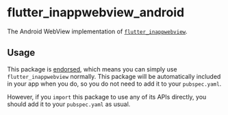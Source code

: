 # flutter\_inappwebview\_android

The Android WebView implementation of [`flutter_inappwebview`](https://pub.dev/packages/flutter_inappwebview).

## Usage

This package is [endorsed](https://flutter.dev/docs/development/packages-and-plugins/developing-packages#endorsed-federated-plugin),
which means you can simply use `flutter_inappwebview`
normally. This package will be automatically included in your app when you do,
so you do not need to add it to your `pubspec.yaml`.

However, if you `import` this package to use any of its APIs directly, you
should add it to your `pubspec.yaml` as usual.